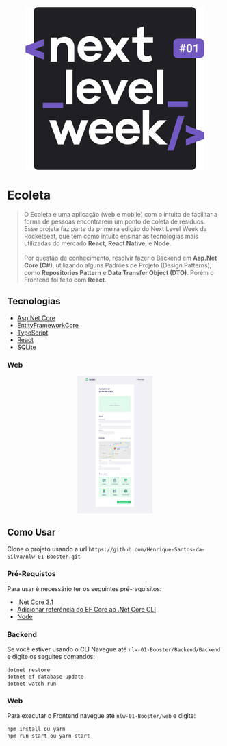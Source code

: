 <div align="center"> <img src=".github/logo.svg" title="FVCproductions" alt="FVCproductions"></div>

# Ecoleta
> O Ecoleta é uma aplicação (web e mobile) com o intuito de facilitar a forma de pessoas encontrarem um ponto de coleta de resíduos. <br />
> Esse projeta faz parte da primeira edição do Next Level Week da Rocketseat, que tem como intuito ensinar as tecnologias mais utilizadas do mercado **React**, **React Native**, e **Node**. <br> <br>
> Por questão de conhecimento, resolvir fazer o Backend em **Asp.Net Core (C#)**, utilizando alguns Padrões de Projeto (Design Patterns), como **Repositories Pattern** e **Data Transfer Object (DTO)**. Porém o Frontend foi feito com **React**.

## Tecnologias
- [Asp.Net Core](https://docs.microsoft.com/pt-br/aspnet/core/?view=aspnetcore-3.1)
- [EntityFrameworkCore](https://docs.microsoft.com/pt-br/ef/)
- [TypeScript](https://www.typescriptlang.org/)
- [React](https://reactjs.org/)
- [SQLite](https://www.sqlite.org/index.html)

### Web

<div align="center"> <img style="width: 35%;" src=".github/web-register.svg" alt="Preview registro web"></div>

## Como Usar
Clone o projeto usando a url `https://github.com/Henrique-Santos-da-Silva/nlw-01-Booster.git`

### Pré-Requistos
Para usar é necessário ter os seguintes pré-requisitos:

- [.Net Core 3.1](https://dotnet.microsoft.com/download/dotnet-core/3.1)
- [Adicionar referência do EF Core ao .Net Core CLI](https://docs.microsoft.com/pt-br/ef/core/miscellaneous/cli/dotnet)
- [Node](https://nodejs.org/en/)

### Backend
Se você estiver usando o CLI Navegue até `nlw-01-Booster/Backend/Backend` e digite os seguites comandos:
```
dotnet restore
dotnet ef database update
dotnet watch run
```

### Web
Para executar o Frontend navegue até `nlw-01-Booster/web` e digite:
```
npm install ou yarn
npm run start ou yarn start
```




